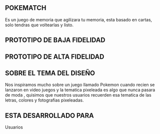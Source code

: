 ## POKEMATCH
Es un juego de memoria que agilizara tu memoria, esta basado en cartas, solo tendras que voltearlas y listo.

## PROTOTIPO DE BAJA FIDELIDAD

## PROTOTIPO DE ALTA FIDELIDAD


## SOBRE EL TEMA DEL DISEÑO 
Nos inspiramos mucho sobre un juego llamado Pokemon cuando recien se lanzaron en video juegos y la tematica pixeleada es algo que nunca pasara de moda , quisimos que nuestros usuarios recuerden esa tematica de las letras, colores y fotografias pixeleadas.

## ESTA DESARROLLADO PARA 
 Usuarios 



